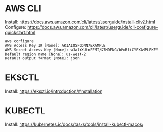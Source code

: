 # AWS CLI
Install: https://docs.aws.amazon.com/cli/latest/userguide/install-cliv2.html
Configure: https://docs.aws.amazon.com/cli/latest/userguide/cli-configure-quickstart.html

```
aws configure
AWS Access Key ID [None]: AKIAIOSFODNN7EXAMPLE
AWS Secret Access Key [None]: wJalrXUtnFEMI/K7MDENG/bPxRfiCYEXAMPLEKEY
Default region name [None]: us-west-2
Default output format [None]: json
```

# EKSCTL
Install: https://eksctl.io/introduction/#installation


# KUBECTL
Install: https://kubernetes.io/docs/tasks/tools/install-kubectl-macos/

